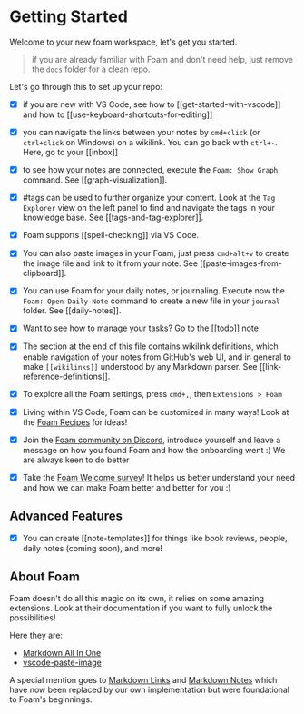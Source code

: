 # Getting Started

Welcome to your new foam workspace, let's get you started.

> if you are already familiar with Foam and don't need help, just remove the `docs` folder for a clean repo.

Let's go through this to set up your repo:

-   [x] if you are new with VS Code, see how to [[get-started-with-vscode]] and how to [[use-keyboard-shortcuts-for-editing]]

-   [x] you can navigate the links between your notes by `cmd+click` (or `ctrl+click` on Windows) on a wikilink. You can go back with `ctrl+-`. Here, go to your [[inbox]]

-   [x] to see how your notes are connected, execute the `Foam: Show Graph` command. See [[graph-visualization]].

-   [x] #tags can be used to further organize your content. Look at the `Tag Explorer` view on the left panel to find and navigate the tags in your knowledge base. See [[tags-and-tag-explorer]].

-   [x] Foam supports [[spell-checking]] via VS Code.

-   [x] You can also paste images in your Foam, just press `cmd+alt+v` to create the image file and link to it from your note. See [[paste-images-from-clipboard]].

-   [x] You can use Foam for your daily notes, or journaling. Execute now the `Foam: Open Daily Note` command to create a new file in your `journal` folder. See [[daily-notes]].

-   [x] Want to see how to manage your tasks? Go to the [[todo]] note

-   [x] The section at the end of this file contains wikilink definitions, which enable navigation of your notes from GitHub's web UI, and in general to make `[[wikilinks]]` understood by any Markdown parser. See [[link-reference-definitions]].

-   [x] To explore all the Foam settings, press `cmd+,`, then `Extensions > Foam`

-   [x] Living within VS Code, Foam can be customized in many ways! Look at the [Foam Recipes](https://foambubble.github.io/foam/user/recipes/recipes) for ideas!

-   [x] Join the [Foam community on Discord](https://foambubble.github.io/join-discord/e), introduce yourself and leave a message on how you found Foam and how the onboarding went :) We are always keen to do better

-   [x] Take the [Foam Welcome survey](http://foambubble.github.io/welcome-survey/e)! It helps us better understand your need and how we can make Foam better and better for you :)

## Advanced Features

-   [x] You can create [[note-templates]] for things like book reviews, people, daily notes (coming soon), and more!

## About Foam

Foam doesn't do all this magic on its own, it relies on some amazing extensions. Look at their documentation if you want to fully unlock the possibilities!

Here they are:

-   [Markdown All In One](https://marketplace.visualstudio.com/items?itemName=yzhang.markdown-all-in-one)
-   [vscode-paste-image](https://github.com/mushanshitiancai/vscode-paste-image)

A special mention goes to [Markdown Links](https://marketplace.visualstudio.com/items?itemName=tchayen.markdown-links) and [Markdown Notes](https://marketplace.visualstudio.com/items?itemName=kortina.vscode-markdown-notes) which have now been replaced by our own implementation but were foundational to Foam's beginnings.

